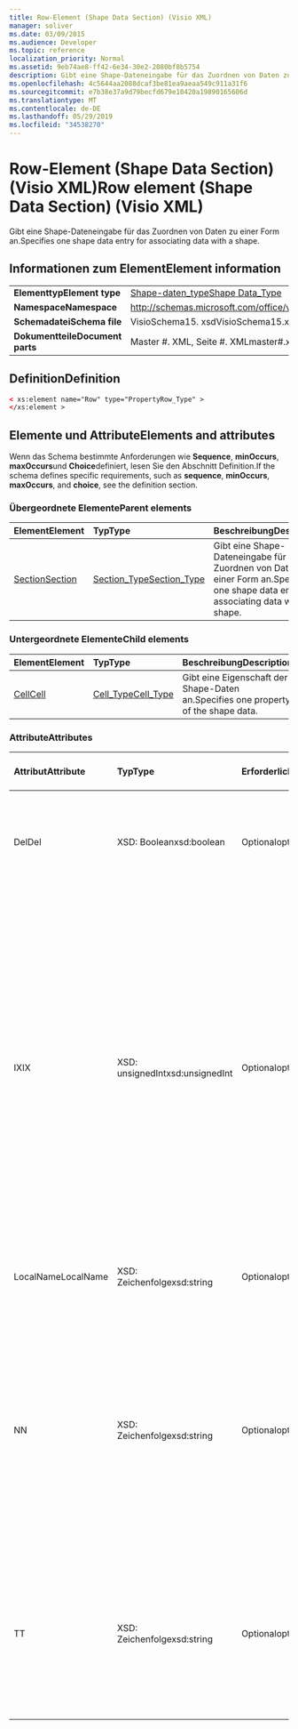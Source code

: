 ```yaml
---
title: Row-Element (Shape Data Section) (Visio XML)
manager: soliver
ms.date: 03/09/2015
ms.audience: Developer
ms.topic: reference
localization_priority: Normal
ms.assetid: 9eb74ae8-ff42-6e34-30e2-2080bf8b5754
description: Gibt eine Shape-Dateneingabe für das Zuordnen von Daten zu einer Form an.
ms.openlocfilehash: 4c5644aa2088dcaf3be81ea9aeaa549c911a31f6
ms.sourcegitcommit: e7b38e37a9d79becfd679e10420a19890165606d
ms.translationtype: MT
ms.contentlocale: de-DE
ms.lasthandoff: 05/29/2019
ms.locfileid: "34538270"
---
```

# <a name="row-element-shape-data-section-visio-xml"></a><span data-ttu-id="ddcc3-103">Row-Element (Shape Data Section) (Visio XML)</span><span class="sxs-lookup"><span data-stu-id="ddcc3-103">Row element (Shape Data Section) (Visio XML)</span></span>

<span data-ttu-id="ddcc3-104">Gibt eine Shape-Dateneingabe für das Zuordnen von Daten zu einer Form an.</span><span class="sxs-lookup"><span data-stu-id="ddcc3-104">Specifies one shape data entry for associating data with a shape.</span></span>
  
## <a name="element-information"></a><span data-ttu-id="ddcc3-105">Informationen zum Element</span><span class="sxs-lookup"><span data-stu-id="ddcc3-105">Element information</span></span>

|||
|:-----|:-----|
|<span data-ttu-id="ddcc3-106">**Elementtyp**</span><span class="sxs-lookup"><span data-stu-id="ddcc3-106">**Element type**</span></span> <br/> |[<span data-ttu-id="ddcc3-107">Shape-daten_type</span><span class="sxs-lookup"><span data-stu-id="ddcc3-107">Shape Data_Type</span></span>](propertyrow_type-complextypevisio-xml.md) <br/> |
|<span data-ttu-id="ddcc3-108">**Namespace**</span><span class="sxs-lookup"><span data-stu-id="ddcc3-108">**Namespace**</span></span> <br/> |http://schemas.microsoft.com/office/visio/2012/main  <br/> |
|<span data-ttu-id="ddcc3-109">**Schemadatei**</span><span class="sxs-lookup"><span data-stu-id="ddcc3-109">**Schema file**</span></span> <br/> |<span data-ttu-id="ddcc3-110">VisioSchema15. xsd</span><span class="sxs-lookup"><span data-stu-id="ddcc3-110">VisioSchema15.xsd</span></span>  <br/> |
|<span data-ttu-id="ddcc3-111">**Dokumentteile**</span><span class="sxs-lookup"><span data-stu-id="ddcc3-111">**Document parts**</span></span> <br/> |<span data-ttu-id="ddcc3-112">Master #. XML, Seite #. XML</span><span class="sxs-lookup"><span data-stu-id="ddcc3-112">master#.xml, page#.xml</span></span>  <br/> |
   
## <a name="definition"></a><span data-ttu-id="ddcc3-113">Definition</span><span class="sxs-lookup"><span data-stu-id="ddcc3-113">Definition</span></span>

```XML
< xs:element name="Row" type="PropertyRow_Type" >
</xs:element >
```

## <a name="elements-and-attributes"></a><span data-ttu-id="ddcc3-114">Elemente und Attribute</span><span class="sxs-lookup"><span data-stu-id="ddcc3-114">Elements and attributes</span></span>

<span data-ttu-id="ddcc3-115">Wenn das Schema bestimmte Anforderungen wie **Sequence**, **minOccurs**, **maxOccurs**und **Choice**definiert, lesen Sie den Abschnitt Definition.</span><span class="sxs-lookup"><span data-stu-id="ddcc3-115">If the schema defines specific requirements, such as **sequence**, **minOccurs**, **maxOccurs**, and **choice**, see the definition section.</span></span> 
  
### <a name="parent-elements"></a><span data-ttu-id="ddcc3-116">Übergeordnete Elemente</span><span class="sxs-lookup"><span data-stu-id="ddcc3-116">Parent elements</span></span>

|<span data-ttu-id="ddcc3-117">**Element**</span><span class="sxs-lookup"><span data-stu-id="ddcc3-117">**Element**</span></span>|<span data-ttu-id="ddcc3-118">**Typ**</span><span class="sxs-lookup"><span data-stu-id="ddcc3-118">**Type**</span></span>|<span data-ttu-id="ddcc3-119">**Beschreibung**</span><span class="sxs-lookup"><span data-stu-id="ddcc3-119">**Description**</span></span>|
|:-----|:-----|:-----|
|[<span data-ttu-id="ddcc3-120">Section</span><span class="sxs-lookup"><span data-stu-id="ddcc3-120">Section</span></span>](section-element-sheet_type-complextypevisio-xml.md) <br/> |[<span data-ttu-id="ddcc3-121">Section_Type</span><span class="sxs-lookup"><span data-stu-id="ddcc3-121">Section_Type</span></span>](section_type-complextypevisio-xml.md) <br/> |<span data-ttu-id="ddcc3-122">Gibt eine Shape-Dateneingabe für das Zuordnen von Daten zu einer Form an.</span><span class="sxs-lookup"><span data-stu-id="ddcc3-122">Specifies one shape data entry for associating data with a shape.</span></span>  <br/> |
   
### <a name="child-elements"></a><span data-ttu-id="ddcc3-123">Untergeordnete Elemente</span><span class="sxs-lookup"><span data-stu-id="ddcc3-123">Child elements</span></span>

|<span data-ttu-id="ddcc3-124">**Element**</span><span class="sxs-lookup"><span data-stu-id="ddcc3-124">**Element**</span></span>|<span data-ttu-id="ddcc3-125">**Typ**</span><span class="sxs-lookup"><span data-stu-id="ddcc3-125">**Type**</span></span>|<span data-ttu-id="ddcc3-126">**Beschreibung**</span><span class="sxs-lookup"><span data-stu-id="ddcc3-126">**Description**</span></span>|
|:-----|:-----|:-----|
|[<span data-ttu-id="ddcc3-127">Cell</span><span class="sxs-lookup"><span data-stu-id="ddcc3-127">Cell</span></span>](cell-element-shape-data-sectionvisio-xml.md) <br/> |[<span data-ttu-id="ddcc3-128">Cell_Type</span><span class="sxs-lookup"><span data-stu-id="ddcc3-128">Cell_Type</span></span>](cell_type-complextypevisio-xml.md) <br/> |<span data-ttu-id="ddcc3-129">Gibt eine Eigenschaft der Shape-Daten an.</span><span class="sxs-lookup"><span data-stu-id="ddcc3-129">Specifies one property of the shape data.</span></span>  <br/> |
   
### <a name="attributes"></a><span data-ttu-id="ddcc3-130">Attribute</span><span class="sxs-lookup"><span data-stu-id="ddcc3-130">Attributes</span></span>

|<span data-ttu-id="ddcc3-131">**Attribut**</span><span class="sxs-lookup"><span data-stu-id="ddcc3-131">**Attribute**</span></span>|<span data-ttu-id="ddcc3-132">**Typ**</span><span class="sxs-lookup"><span data-stu-id="ddcc3-132">**Type**</span></span>|<span data-ttu-id="ddcc3-133">**Erforderlich**</span><span class="sxs-lookup"><span data-stu-id="ddcc3-133">**Required**</span></span>|<span data-ttu-id="ddcc3-134">**Beschreibung**</span><span class="sxs-lookup"><span data-stu-id="ddcc3-134">**Description**</span></span>|<span data-ttu-id="ddcc3-135">**Mögliche Werte**</span><span class="sxs-lookup"><span data-stu-id="ddcc3-135">**Possible values**</span></span>|
|:-----|:-----|:-----|:-----|:-----|
|<span data-ttu-id="ddcc3-136">Del</span><span class="sxs-lookup"><span data-stu-id="ddcc3-136">Del</span></span>  <br/> |<span data-ttu-id="ddcc3-137">XSD: Boolean</span><span class="sxs-lookup"><span data-stu-id="ddcc3-137">xsd:boolean</span></span>  <br/> |<span data-ttu-id="ddcc3-138">Optional</span><span class="sxs-lookup"><span data-stu-id="ddcc3-138">optional</span></span>  <br/> |<span data-ttu-id="ddcc3-139">Gibt an, ob eine Zeile, die andernfalls von einem Master-Shape geerbt würde, gelöscht wurde.</span><span class="sxs-lookup"><span data-stu-id="ddcc3-139">Specifies whether a row that would otherwise be inherited from a master shape has been deleted.</span></span>  <br/> |<span data-ttu-id="ddcc3-140">Werte des XSD: Boolean-Typs.</span><span class="sxs-lookup"><span data-stu-id="ddcc3-140">Values of the xsd:boolean type.</span></span>  <br/> |
|<span data-ttu-id="ddcc3-141">IX</span><span class="sxs-lookup"><span data-stu-id="ddcc3-141">IX</span></span>  <br/> |<span data-ttu-id="ddcc3-142">XSD: unsignedInt</span><span class="sxs-lookup"><span data-stu-id="ddcc3-142">xsd:unsignedInt</span></span>  <br/> |<span data-ttu-id="ddcc3-143">Optional</span><span class="sxs-lookup"><span data-stu-id="ddcc3-143">optional</span></span>  <br/> |<span data-ttu-id="ddcc3-144">Gibt den 1-basierten Bezeichner für die Zeile an.</span><span class="sxs-lookup"><span data-stu-id="ddcc3-144">Specifies the one-based identifier for the row.</span></span> <span data-ttu-id="ddcc3-145">Es sollte eindeutigen und größer sein als andere Bezeichner im gleichen Abschnitt. Das IX-Attribut wird nur für die Abschnitte Character, Connection, Field, FillGradient, Geometry, Layer, LineGradient, Paragraph, Reviewer, Scratch und Tabs verwendet.</span><span class="sxs-lookup"><span data-stu-id="ddcc3-145">It should be unqiue and greater than other identifiers in the same section.The IX attribute is only used for the Character, Connection, Field, FillGradient, Geometry, Layer, LineGradient, Paragraph, Reviewer, Scratch, and Tabs sections.</span></span> <span data-ttu-id="ddcc3-146">Eine Zeile kann nur eines der Attribute IX oder N aufweisen.</span><span class="sxs-lookup"><span data-stu-id="ddcc3-146">A row can only have one of the IX or N attributes.</span></span>  <br/> |<span data-ttu-id="ddcc3-147">Werte des XSD: unsignedInt-Typs.</span><span class="sxs-lookup"><span data-stu-id="ddcc3-147">Values of the xsd:unsignedInt type.</span></span>  <br/> |
|<span data-ttu-id="ddcc3-148">LocalName</span><span class="sxs-lookup"><span data-stu-id="ddcc3-148">LocalName</span></span>  <br/> |<span data-ttu-id="ddcc3-149">XSD: Zeichenfolge</span><span class="sxs-lookup"><span data-stu-id="ddcc3-149">xsd:string</span></span>  <br/> |<span data-ttu-id="ddcc3-150">Optional</span><span class="sxs-lookup"><span data-stu-id="ddcc3-150">optional</span></span>  <br/> |<span data-ttu-id="ddcc3-151">Gibt den eindeutigen sprachenabhängigen Namen der Zeile an.</span><span class="sxs-lookup"><span data-stu-id="ddcc3-151">Specifies the unique language-dependent name of the row.</span></span>  <br/> |<span data-ttu-id="ddcc3-152">Werte des Typs XSD: String.</span><span class="sxs-lookup"><span data-stu-id="ddcc3-152">Values of the xsd:string type.</span></span>  <br/> |
|<span data-ttu-id="ddcc3-153">N</span><span class="sxs-lookup"><span data-stu-id="ddcc3-153">N</span></span>  <br/> |<span data-ttu-id="ddcc3-154">XSD: Zeichenfolge</span><span class="sxs-lookup"><span data-stu-id="ddcc3-154">xsd:string</span></span>  <br/> |<span data-ttu-id="ddcc3-155">Optional</span><span class="sxs-lookup"><span data-stu-id="ddcc3-155">optional</span></span>  <br/> |<span data-ttu-id="ddcc3-156">Gibt den eindeutigen sprachunabhängigen Namen der Zeile an. Das N-Attribut wird nur für die Abschnitte User, Property, Actions, Control, Connection, Hyperlink und ActionTag verwendet.</span><span class="sxs-lookup"><span data-stu-id="ddcc3-156">Specifies the unique language-independent name of the row.The N attribute is only used for the User, Property, Actions, Control, Connection, Hyperlink, and ActionTag sections.</span></span> <span data-ttu-id="ddcc3-157">Eine Zeile kann nur eines der Attribute IX oder N aufweisen.</span><span class="sxs-lookup"><span data-stu-id="ddcc3-157">A row can only have one of the IX or N attributes.</span></span>  <br/> |<span data-ttu-id="ddcc3-158">Werte des Typs XSD: String.</span><span class="sxs-lookup"><span data-stu-id="ddcc3-158">Values of the xsd:string type.</span></span>  <br/> |
|<span data-ttu-id="ddcc3-159">T</span><span class="sxs-lookup"><span data-stu-id="ddcc3-159">T</span></span>  <br/> |<span data-ttu-id="ddcc3-160">XSD: Zeichenfolge</span><span class="sxs-lookup"><span data-stu-id="ddcc3-160">xsd:string</span></span>  <br/> |<span data-ttu-id="ddcc3-161">Optional</span><span class="sxs-lookup"><span data-stu-id="ddcc3-161">optional</span></span>  <br/> |<span data-ttu-id="ddcc3-162">Gibt den Typ des geometrischen Pfads an, der durch die Zeile dargestellt wird und in der Geometrie Visualisierung verwendet wird.</span><span class="sxs-lookup"><span data-stu-id="ddcc3-162">Specifies the type of the geometric path represented by the row and used in geometry visualization.</span></span> <span data-ttu-id="ddcc3-163">Das T-Attribut wird nur für den Abschnitt "Geometry" verwendet.</span><span class="sxs-lookup"><span data-stu-id="ddcc3-163">The T attribute is only used for the Geometry section.</span></span>  <br/> |<span data-ttu-id="ddcc3-164">Werte des Typs XSD: String.</span><span class="sxs-lookup"><span data-stu-id="ddcc3-164">Values of the xsd:string type.</span></span>  <br/> |
   

